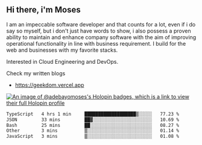 ## Hi there, i'm Moses

I am an impeccable software developer and that counts for a lot, even if i do say so myself, but i don't just have words to show, i also possess a proven ability to maintain and enhance company software with the aim of improving operational functionality in line with business requirement. I build for the web and businesses with my favorite stacks.

Interested in Cloud Engineering and DevOps.

Check my written blogs
- https://geekdom.vercel.app

[![An image of @adebayomoses's Holopin badges, which is a link to view their full Holopin profile](https://holopin.me/adebayomoses)](https://holopin.io/@adebayomoses)

<!--START_SECTION:waka-->

```txt
TypeScript   4 hrs 1 min     ███████████████████▒░░░░░   77.23 %
JSON         33 mins         ██▓░░░░░░░░░░░░░░░░░░░░░░   10.69 %
Bash         25 mins         ██░░░░░░░░░░░░░░░░░░░░░░░   08.27 %
Other        3 mins          ▒░░░░░░░░░░░░░░░░░░░░░░░░   01.14 %
JavaScript   3 mins          ▒░░░░░░░░░░░░░░░░░░░░░░░░   01.08 %
```

<!--END_SECTION:waka-->
